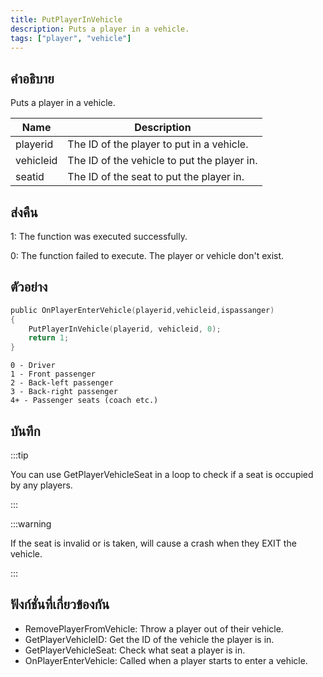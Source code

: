 ```yaml
---
title: PutPlayerInVehicle
description: Puts a player in a vehicle.
tags: ["player", "vehicle"]
---
```


## คำอธิบาย

Puts a player in a vehicle.

| Name      | Description                                 |
| --------- | ------------------------------------------- |
| playerid  | The ID of the player to put in a vehicle.   |
| vehicleid | The ID of the vehicle to put the player in. |
| seatid    | The ID of the seat to put the player in.    |

## ส่งคืน

1: The function was executed successfully.

0: The function failed to execute. The player or vehicle don't exist.

## ตัวอย่าง

```c
public OnPlayerEnterVehicle(playerid,vehicleid,ispassanger)
{
    PutPlayerInVehicle(playerid, vehicleid, 0);
    return 1;
}
```

```
0 - Driver
1 - Front passenger
2 - Back-left passenger
3 - Back-right passenger
4+ - Passenger seats (coach etc.)

```

## บันทึก

:::tip

You can use GetPlayerVehicleSeat in a loop to check if a seat is occupied by any players.

:::

:::warning

If the seat is invalid or is taken, will cause a crash when they EXIT the vehicle.

:::

## ฟังก์ชั่นที่เกี่ยวข้องกัน

- RemovePlayerFromVehicle: Throw a player out of their vehicle.
- GetPlayerVehicleID: Get the ID of the vehicle the player is in.
- GetPlayerVehicleSeat: Check what seat a player is in.
- OnPlayerEnterVehicle: Called when a player starts to enter a vehicle.
